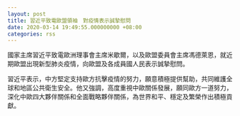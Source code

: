 ```yaml
---
layout: post
title: 習近平致電歐盟領袖　對疫情表示誠摯慰問
date: 2020-03-14 19:49:55.000000000 +08:00
categories: rss
---
```


國家主席習近平致電歐洲理事會主席米歇爾，以及歐盟委員會主席馮德萊恩，就近期歐盟出現新型肺炎疫情，向歐盟及各成員國人民表示誠摯慰問。

習近平表示，中方堅定支持歐方抗擊疫情的努力，願意積極提供幫助，共同維護全球和地區公共衛生安全。他又強調，高度重視中歐關係發展，願同歐方一道努力，深化中歐四大夥伴關係和全面戰略夥伴關係，為世界和平、穩定及繁榮作出積極貢獻。
